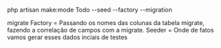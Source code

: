 php artisan make:mode Todo --seed --factory --migration 



migrate
Factory  = Passando os nomes das colunas da tabela migrate, fazendo a correlação de campos com a migrate.
Seeder = Onde de fatos vamos gerar esses dados inciais de testes
